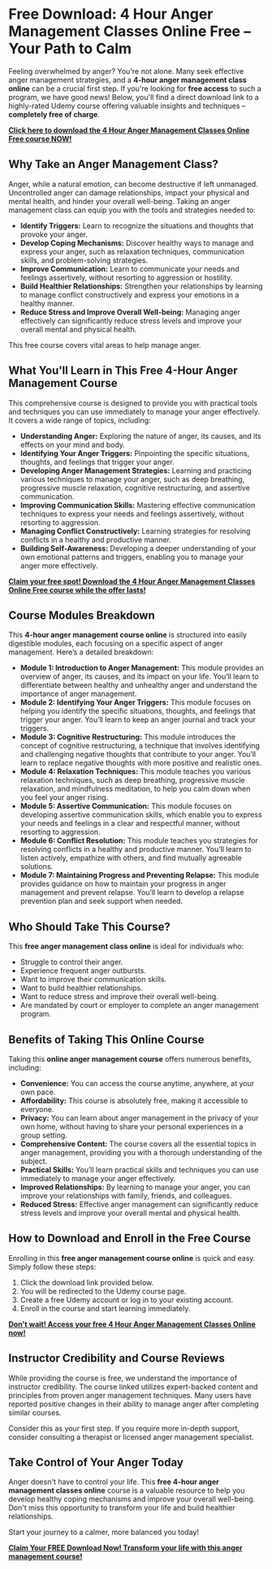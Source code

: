 # Free Download: 4 Hour Anger Management Classes Online Free – Your Path to Calm

Feeling overwhelmed by anger? You're not alone. Many seek effective anger management strategies, and a **4-hour anger management class online** can be a crucial first step. If you're looking for **free access** to such a program, we have good news! Below, you'll find a direct download link to a highly-rated Udemy course offering valuable insights and techniques – **completely free of charge**.

[**Click here to download the 4 Hour Anger Management Classes Online Free course NOW!**](https://udemywork.com/4-hour-anger-management-classes-online-free)

## Why Take an Anger Management Class?

Anger, while a natural emotion, can become destructive if left unmanaged. Uncontrolled anger can damage relationships, impact your physical and mental health, and hinder your overall well-being. Taking an anger management class can equip you with the tools and strategies needed to:

*   **Identify Triggers:** Learn to recognize the situations and thoughts that provoke your anger.
*   **Develop Coping Mechanisms:** Discover healthy ways to manage and express your anger, such as relaxation techniques, communication skills, and problem-solving strategies.
*   **Improve Communication:** Learn to communicate your needs and feelings assertively, without resorting to aggression or hostility.
*   **Build Healthier Relationships:** Strengthen your relationships by learning to manage conflict constructively and express your emotions in a healthy manner.
*   **Reduce Stress and Improve Overall Well-being:** Managing anger effectively can significantly reduce stress levels and improve your overall mental and physical health.

This free course covers vital areas to help manage anger.

## What You'll Learn in This Free 4-Hour Anger Management Course

This comprehensive course is designed to provide you with practical tools and techniques you can use immediately to manage your anger effectively. It covers a wide range of topics, including:

*   **Understanding Anger:** Exploring the nature of anger, its causes, and its effects on your mind and body.
*   **Identifying Your Anger Triggers:** Pinpointing the specific situations, thoughts, and feelings that trigger your anger.
*   **Developing Anger Management Strategies:** Learning and practicing various techniques to manage your anger, such as deep breathing, progressive muscle relaxation, cognitive restructuring, and assertive communication.
*   **Improving Communication Skills:** Mastering effective communication techniques to express your needs and feelings assertively, without resorting to aggression.
*   **Managing Conflict Constructively:** Learning strategies for resolving conflicts in a healthy and productive manner.
*   **Building Self-Awareness:** Developing a deeper understanding of your own emotional patterns and triggers, enabling you to manage your anger more effectively.

[**Claim your free spot! Download the 4 Hour Anger Management Classes Online Free course while the offer lasts!**](https://udemywork.com/4-hour-anger-management-classes-online-free)

## Course Modules Breakdown

This **4-hour anger management course online** is structured into easily digestible modules, each focusing on a specific aspect of anger management. Here’s a detailed breakdown:

*   **Module 1: Introduction to Anger Management:** This module provides an overview of anger, its causes, and its impact on your life. You’ll learn to differentiate between healthy and unhealthy anger and understand the importance of anger management.
*   **Module 2: Identifying Your Anger Triggers:** This module focuses on helping you identify the specific situations, thoughts, and feelings that trigger your anger. You’ll learn to keep an anger journal and track your triggers.
*   **Module 3: Cognitive Restructuring:** This module introduces the concept of cognitive restructuring, a technique that involves identifying and challenging negative thoughts that contribute to your anger. You’ll learn to replace negative thoughts with more positive and realistic ones.
*   **Module 4: Relaxation Techniques:** This module teaches you various relaxation techniques, such as deep breathing, progressive muscle relaxation, and mindfulness meditation, to help you calm down when you feel your anger rising.
*   **Module 5: Assertive Communication:** This module focuses on developing assertive communication skills, which enable you to express your needs and feelings in a clear and respectful manner, without resorting to aggression.
*   **Module 6: Conflict Resolution:** This module teaches you strategies for resolving conflicts in a healthy and productive manner. You’ll learn to listen actively, empathize with others, and find mutually agreeable solutions.
*   **Module 7: Maintaining Progress and Preventing Relapse:** This module provides guidance on how to maintain your progress in anger management and prevent relapse. You’ll learn to develop a relapse prevention plan and seek support when needed.

## Who Should Take This Course?

This **free anger management class online** is ideal for individuals who:

*   Struggle to control their anger.
*   Experience frequent anger outbursts.
*   Want to improve their communication skills.
*   Want to build healthier relationships.
*   Want to reduce stress and improve their overall well-being.
*   Are mandated by court or employer to complete an anger management program.

## Benefits of Taking This Online Course

Taking this **online anger management course** offers numerous benefits, including:

*   **Convenience:** You can access the course anytime, anywhere, at your own pace.
*   **Affordability:** This course is absolutely free, making it accessible to everyone.
*   **Privacy:** You can learn about anger management in the privacy of your own home, without having to share your personal experiences in a group setting.
*   **Comprehensive Content:** The course covers all the essential topics in anger management, providing you with a thorough understanding of the subject.
*   **Practical Skills:** You’ll learn practical skills and techniques you can use immediately to manage your anger effectively.
*   **Improved Relationships:** By learning to manage your anger, you can improve your relationships with family, friends, and colleagues.
*   **Reduced Stress:** Effective anger management can significantly reduce stress levels and improve your overall mental and physical health.

## How to Download and Enroll in the Free Course

Enrolling in this **free anger management course online** is quick and easy. Simply follow these steps:

1.  Click the download link provided below.
2.  You will be redirected to the Udemy course page.
3.  Create a free Udemy account or log in to your existing account.
4.  Enroll in the course and start learning immediately.

[**Don't wait! Access your free 4 Hour Anger Management Classes Online now!**](https://udemywork.com/4-hour-anger-management-classes-online-free)

## Instructor Credibility and Course Reviews

While providing the course is free, we understand the importance of instructor credibility. The course linked utilizes expert-backed content and principles from proven anger management techniques. Many users have reported positive changes in their ability to manage anger after completing similar courses.

Consider this as your first step. If you require more in-depth support, consider consulting a therapist or licensed anger management specialist.

## Take Control of Your Anger Today

Anger doesn't have to control your life. This **free 4-hour anger management classes online** course is a valuable resource to help you develop healthy coping mechanisms and improve your overall well-being. Don't miss this opportunity to transform your life and build healthier relationships.

Start your journey to a calmer, more balanced you today!

[**Claim Your FREE Download Now! Transform your life with this anger management course!**](https://udemywork.com/4-hour-anger-management-classes-online-free)

